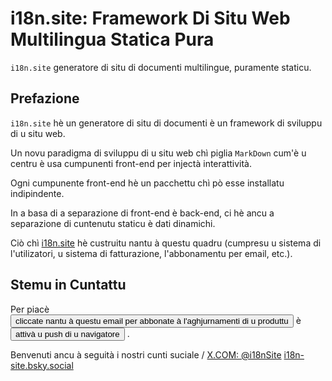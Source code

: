 # i18n.site: Framework Di Situ Web Multilingua Statica Pura

`i18n.site` generatore di situ di documenti multilingue, puramente staticu.

## Prefazione

`i18n.site` hè un generatore di situ di documenti è un framework di sviluppu di u situ web.

Un novu paradigma di sviluppu di u situ web chì piglia `MarkDown` cum'è u centru è usa cumpunenti front-end per injectà interattività.

Ogni cumpunente front-end hè un pacchettu chì pò esse installatu indipindente.

In a basa di a separazione di front-end è back-end, ci hè ancu a separazione di cuntenutu staticu è dati dinamichi.

Ciò chì [i18n.site](/) hè custruitu nantu à questu quadru (cumpresu u sistema di l'utilizatori, u sistema di fatturazione, l'abbonamentu per email, etc.).

## Stemu in Cuntattu

Per piacè <button onclick="mailsub()">cliccate nantu à questu email per abbonate à l'aghjurnamenti di u produttu</button> è <button onclick="webpush()">attivà u push di u navigatore</button> .

Benvenuti ancu à seguità i nostri cunti suciale / [X.COM: @i18nSite](https://x.com/i18nSite) [i18n-site.bsky.social](https://bsky.app/profile/i18n-site.bsky.social)